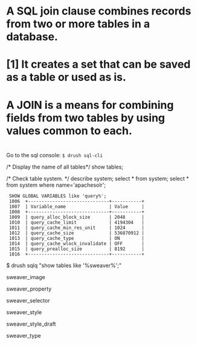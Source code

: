 
# A SQL join clause combines records from two or more tables in a database.
# [1] It creates a set that can be saved as a table or used as is.
# A JOIN is a means for combining fields from two tables by using values common to each.
#

Go to the sql console: `$ drush sql-cli`


/* Display the name of all tables*/
show tables;

/* Check table system. */
describe system;
select * from system;
select * from system where name='apachesolr';


```
 SHOW GLOBAL VARIABLES like 'query%';
 1006  +------------------------------+-----------+
 1007  | Variable_name                | Value     |
 1008  +------------------------------+-----------+
 1009  | query_alloc_block_size       | 2048      |
 1010  | query_cache_limit            | 4194304   |
 1011  | query_cache_min_res_unit     | 1024      |
 1012  | query_cache_size             | 536870912 |
 1013  | query_cache_type             | ON        |
 1014  | query_cache_wlock_invalidate | OFF       |
 1015  | query_prealloc_size          | 8192      |
 1016  +------------------------------+-----------+
```


$ drush sqlq "show tables like '%sweaver%';"

sweaver_image

sweaver_property

sweaver_selector

sweaver_style

sweaver_style_draft

sweaver_type

